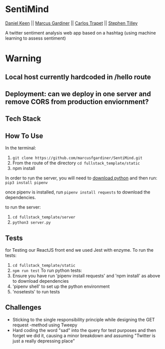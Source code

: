 # SentiMind

[Daniel Keen](https://github.com/DKeen0123) || [Marcus Gardiner](https://github.com/marcusfgardiner) || [Carlos Trapet](https://github.com/CarlosTrapet) || [Stephen Tilley](https://github.com/stilley85)

A twitter sentiment analysis web app based on a hashtag (using machine learning to assess sentiment)

# Warning

## Local host currently hardcoded in /hello route
## Deployment: can we deploy in one server and remove CORS from production enviornment?

## Tech Stack



## How To Use

In the terminal:

1. `git clone https://github.com/marcusfgardiner/SentiMind.git`
2. From the route of the directory `cd fullstack_template/static`
3. npm install

In order to run the server, you will need to [download python](https://www.python.org/downloads/) and then run: `pip3 install pipenv`

once pipenv is installed, run `pipenv install requests` to download the dependencies.

to run the server:

1. `cd fullstack_template/server`
2. `python3 server.py`

## Tests

for Testing our ReactJS front end we used Jest with enzyme. To run the tests:

1. `cd fullstack_template/static`
2. `npm run test`
To run python tests:
1. Ensure you have run 'pipenv install requests' and 'npm install' as above to download dependencies
2. 'pipenv shell' to set up the python environment
3. 'nosetests' to run tests

## Challenges

* Sticking to the single responsibility principle while designing the GET request -method using Tweepy
* Hard coding the word "sad" into the query for test purposes and then forget we did it, causing a minor breakdown and assuming "Twitter is just a really depressing place"